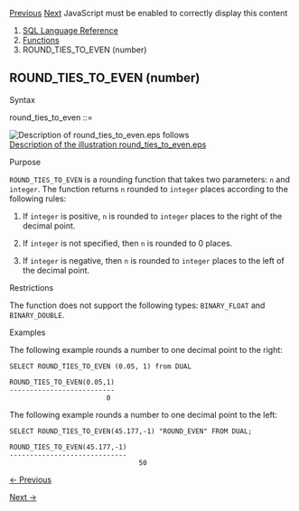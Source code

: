 [Previous](ROUND-number.md) [Next](ROW_NUMBER.md) JavaScript must be
enabled to correctly display this content

  1. [SQL Language Reference ](index.md)
  2. [Functions](Functions.md)
  3. ROUND_TIES_TO_EVEN (number)

## ROUND_TIES_TO_EVEN (number)

Syntax

round_ties_to_even ::=

![Description of round_ties_to_even.eps
follows](https://docs.oracle.com/en/database/oracle/oracle-database/23/sqlrf/img/round_ties_to_even.gif)  
[Description of the illustration
round_ties_to_even.eps](img_text/round_ties_to_even.md)

Purpose

`ROUND_TIES_TO_EVEN` is a rounding function that takes two parameters: `n` and
`integer`. The function returns `n` rounded to `integer` places according to
the following rules:

  1. If `integer` is positive, `n` is rounded to `integer` places to the right of the decimal point. 

  2. If `integer` is not specified, then `n` is rounded to 0 places. 

  3. If `integer` is negative, then `n` is rounded to `integer` places to the left of the decimal point. 

Restrictions

The function does not support the following types: `BINARY_FLOAT` and
`BINARY_DOUBLE`.

Examples

The following example rounds a number to one decimal point to the right:

    
    
    SELECT ROUND_TIES_TO_EVEN (0.05, 1) from DUAL
    
    ROUND_TIES_TO_EVEN(0.05,1)
    --------------------------
                            0
    

The following example rounds a number to one decimal point to the left:

    
    
    SELECT ROUND_TIES_TO_EVEN(45.177,-1) "ROUND_EVEN" FROM DUAL;
    
    ROUND_TIES_TO_EVEN(45.177,-1)
    -----------------------------
    			                    50
    


[← Previous](ROUND-number.md)

[Next →](ROW_NUMBER.md)
